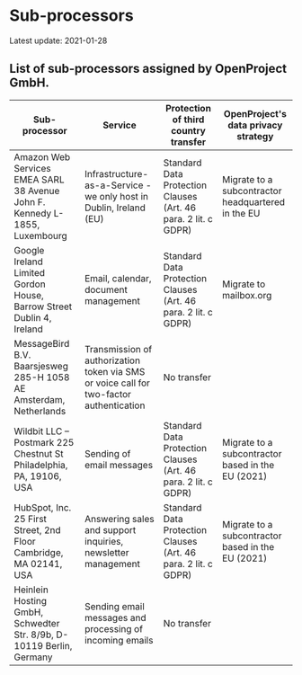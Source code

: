# Sub-processors

Latest update: 2021-01-28

## List of sub-processors assigned by OpenProject GmbH.

| **Sub-processor**                                            | **Service**                                | **Protection of third country transfer**                                      | OpenProject's data privacy strategy                |
| ------------------------------------------------------------ | ------------------------------------------------------------ | ------------------------------------------------------------ | -------------------------------------------------- |
| Amazon Web Services EMEA SARL  38 Avenue John F. Kennedy  L-1855, Luxembourg | Infrastructure-as-a-Service - we only host in Dublin, Ireland (EU) | Standard Data Protection Clauses (Art. 46 para. 2 lit. c GDPR) | Migrate to a subcontractor headquartered in the EU |
| Google Ireland Limited  Gordon House, Barrow Street  Dublin 4, Ireland | Email, calendar, document management                      | Standard Data Protection Clauses (Art. 46 para. 2 lit. c GDPR) | Migrate to mailbox.org                             |
| MessageBird B.V.  Baarsjesweg 285-H  1058 AE Amsterdam, Netherlands | Transmission of authorization token via SMS or voice call for two-factor authentication | No transfer |                                                    |
| Wildbit LLC – Postmark  225 Chestnut St  Philadelphia, PA, 19106, USA | Sending of email messages                                    | Standard Data Protection Clauses (Art. 46 para. 2 lit. c GDPR) | Migrate to a subcontractor based in the EU (2021)  |
| HubSpot, Inc.  25 First Street, 2nd Floor  Cambridge, MA 02141, USA | Answering sales and support inquiries, newsletter management | Standard Data Protection Clauses (Art. 46 para. 2 lit. c GDPR) | Migrate to a subcontractor based in the EU (2021)  |
| Heinlein Hosting GmbH, Schwedter Str. 8/9b, D-10119 Berlin, Germany | Sending email messages and processing of incoming emails     | No transfer                                     |                                                    |
